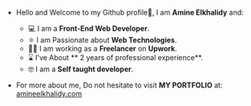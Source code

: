 - Hello and Welcome to my Github profile👋, I am **Amine Elkhalidy** and:
  - ‍💻 I am a **Front-End Web Developer**.
  - ⚛️ I am Passionate about **Web Technologies**.
  - 👨‍💻 I am working as a **Freelancer** on **Upwork**.
  - ⌛ I've About ** 2 years of professional experience**.
  - 🤓 I am a **Self taught developer**.
 
 - For more about me, Do not hesitate to visit **MY PORTFOLIO** at: [amineelkhalidy.com](https://www.amineelkhalidy.com)

   




